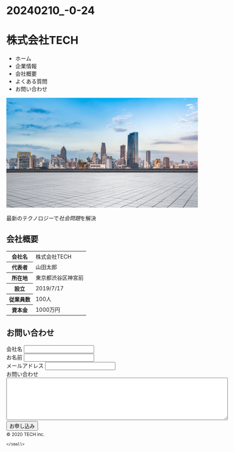 # 20240210_-0-24
<div>
    <h1>株式会社TECH</h1>
    <ul>
        <li>ホーム</li>
        <li>企業情報</li>
        <li>会社概要</li>
        <li>よくある質問</li>
        <li>お問い合わせ</li>
    </ul>
</div>
    <div>
        <img src="mv.png">
    </div>
<p>最新のテクノロジーで<em>社会問題</em>を解決</p>
<h2>会社概要</h2>
<table>
    <tr>
        <th>会社名</th>
        <td>株式会社TECH</td>
    </tr>
    <tr>
        <th>代表者</th>
        <td>山田太郎</td>
        </tr>
        <tr>
            <th>所在地</th>
            <td>東京都渋谷区神宮前</td>
        </tr>
        <tr>
            <th>設立</th>
            <td>2019/7/17</td>
        </tr>
        <tr>
            <th>従業員数</th>
            <td>100人</td>
        </tr>
        <tr>
            <th>資本金</th>
            <td>1000万円</td>
        </tr>
    </table>
<h2>お問い合わせ</h2>
<form action="detail.html">
    <div>
        会社名
            <input type="text" name="company" />
        </div>
    <div>
        お名前
            <input type="text" name="name" />
        </div>
    <div>
        メールアドレス
            <input type="text" name="email" />
        </div>
        <div>
            <label for="message">お問い合わせ</label>
            <textarea id="message" name="message" rows="7" cols="70"></textarea>
        </div>
        <input type="submit" value="お申し込み">
    </form>
    <small>&copy; 2020 TECH inc.

    </small>